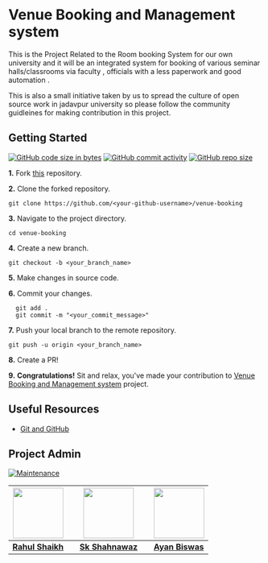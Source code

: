 # Venue Booking and Management system

This is the Project Related to the Room booking System for our own university and it will be an integrated system for booking of various seminar halls/classrooms via faculty , officials with a less paperwork and good automation .

This is also a small initiative taken by us to spread the culture of open source work in jadavpur university so please follow the community guidleines for making contribution in this project.

## Getting Started 

[![GitHub code size in bytes](https://img.shields.io/github/languages/code-size/Developers-Society-Jadavpur-University/venue-booking?logo=github)](https://github.com/Developers-Society-Jadavpur-University/venue-booking) [![GitHub commit activity](https://img.shields.io/github/commit-activity/m/Developers-Society-Jadavpur-University/venue-booking?color=bluevoilet&logo=github)](https://github.com/Developers-Society-Jadavpur-University/venue-booking/commits/) [![GitHub repo size](https://img.shields.io/github/repo-size/Developers-Society-Jadavpur-University/venue-booking?logo=github)](https://github.com/Developers-Society-Jadavpur-University/venue-booking)

**1.** Fork [this](https://github.com/Developers-Society-Jadavpur-University/venue-booking) repository.

**2.** Clone the forked repository.

```terminal
git clone https://github.com/<your-github-username>/venue-booking
```

**3.** Navigate to the project directory.

```terminal
cd venue-booking
```

**4.** Create a new branch.

```terminal
git checkout -b <your_branch_name>
```

**5.** Make changes in source code.

**6.** Commit your changes.

```terminal
  git add .
  git commit -m "<your_commit_message>"
```

**7.** Push your local branch to the remote repository.

```terminal
git push -u origin <your_branch_name>
```

**8.** Create a PR!

**9.** **Congratulations!** Sit and relax, you've made your contribution to [Venue Booking and Management system](https://github.com/Developers-Society-Jadavpur-University/venue-booking) project.


## Useful Resources

- [Git and GitHub](https://www.digitalocean.com/community/tutorials/how-to-use-git-a-reference-guide)


## Project Admin

[![Maintenance](https://img.shields.io/maintenance/yes/2020?color=green&logo=github)](https://github.com/ayan-biswas0412/)



<center>
  
|   <span href="#" style="margin: 0; display:inline-block;"><img src="https://avatars3.githubusercontent.com/u/46085747?s=400&u=9a300bc529f1b7f795993f67dda43f34c76aad89&v=4" width=100px height=100px /></span>  | |  <a href="#" style="margin: 0; display: inline;"><img src="https://avatars1.githubusercontent.com/u/52563824?s=400&v=4" width=100px height=100px /></a>   | |   <span href="#" style="margin: 0; display: inline-block;"><img src="https://avatars3.githubusercontent.com/u/52851184?s=400&u=dea90a2bac4e991b2c5eddb7513e465b816c3476&v=4" width=100px height=100px /></span>   |
| :---: | :---: | :---: | :---: | :---: |
|       **[Rahul Shaikh]("#")**       | |     **[Sk Shahnawaz](https://www.linkedin.com/in/skshahnawaz/)**      | |       **[Ayan Biswas](https://www.linkedin.com/in/ayanbiswas-juetceug/)** |
  
 </center>
